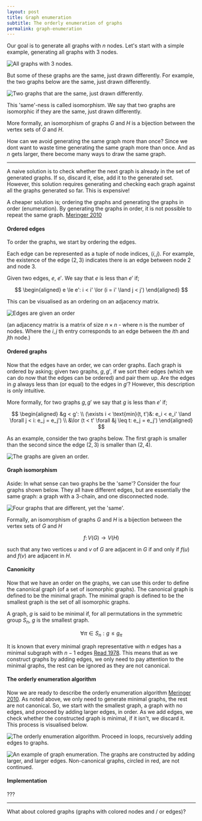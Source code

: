 ```yaml
---
layout: post
title: Graph enumeration
subtitle: The orderly enumeration of graphs 
permalink: graph-enumeration
---
```


Our goal is to generate all graphs with $n$ nodes.
Let's start with a simple example, generating all graphs with 3 nodes.

![All graphs with 3 nodes.](assets/graphs-3.png)

But some of these graphs are the same, just drawn differently. For example, the two graphs below are the same, just drawn differently.

![Two graphs that are the same, just drawn differently.](assets/isomorphic.png)

This 'same'-ness is called isomorphism. We say that two graphs are isomorphic if they are the same, just drawn differently.

More formally, an isomorphism of graphs $G$ and $H$ is a bijection between the vertex sets of $G$ and $H$.

How can we avoid generating the same graph more than once? Since we dont want to waste time generating the same graph more than once.
And as $n$ gets larger, there become many ways to draw the same graph.

***

A naive solution is to check whether the next graph is already in the set of generated graphs. If so, discard it, else, add it to the generated set.
However, this solution requires generating and checking each graph against all the graphs generated so far. This is expensive!

A cheaper solution is; ordering the graphs and generating the graphs in order (enumeration). By generating the graphs in order, it is not possible to repeat the same graph. [Meringer 2010](http://nozdr.ru/data/media/biblio/kolxoz/Ch/ChCm/Faulon%20J.L.,%20Bender%20A.%20(eds.)%20Handbook%20of%20chemoinformatics%20algorithms%20(CRC,%202010)(ISBN%201420082922)(ISBN%201420082922)(O)(435s)_ChCm_.pdf#page=246)

#### Ordered edges

To order the graphs, we start by ordering the edges.

Each edge can be represented as a tuple of node indices, $(i, j)$. For example, the existence of the edge $(2, 3)$ indicates there is an edge between node 2 and node 3.

Given two edges, $e$, $e'$. We say that $e$ is less than $e'$ if;

$$
\begin{aligned}
e \le e': i < i' \lor (i = i' \land j < j')
\end{aligned}
$$


This can be visualised as an ordering on an adjacency matrix.

![Edges are given an order](assets/edge-order.png)

(an adjacency matrix is a matrix of size $n\times n$ - where n is the number of nodes. Where the $i, j$ th entry corresponds to an edge between the $i$th and $j$th node.)

#### Ordered graphs

Now that the edges have an order, we can order graphs. Each graph is ordered by asking;
given two graphs, $g, g'$, if we sort their edges (which we can do now that the edges can be ordered) and pair them up. Are the edges in $g$ always less than (or equal) to the edges in $g'$? However, this description is only intuitive.

More formally, for two graphs $g, g'$ we say that $g$ is less than $e'$ if;

$$
\begin{aligned}
&g < g':  \\
(\exists i < \text{min}(t, t')&: e_i < e_i' \land \forall j < i: e_j = e_j') \\
&\lor (t < t' \forall &j \leq t: e_j = e_j')
\end{aligned}
$$

As an example, consider the two graphs below. The first graph is smaller than the second since the edge $(2, 3)$ is smaller than $(2, 4)$.


![The graphs are given an order.](assets/graph-order.png)

#### Graph isomorphism

Aside: In what sense can two graphs be the 'same'?
Consider the four graphs shown below. They all have different edges, but are essentially the same graph: a graph with a 3-chain, and one disconnected node.

![Four graphs that are different, yet the 'same'.](assets/isomers.png)

Formally, an isomorphism of graphs $G$ and $H$ is a bijection between the vertex sets of $G$ and $H$

$$
f\colon V(G)\to V(H)
$$

such that any two vertices $u$ and $v$ of $G$ are adjacent in $G$ if and only if $f(u)$ and $f(v)$ are adjacent in $H$.

#### Canonicity

Now that we have an order on the graphs, we can use this order to define the canonical graph (of a set of isomorphic graphs).
The canonical graph is defined to be the minimal graph. The minimal graph is defined to be the smallest graph is the set of all isomorphic graphs.

A graph, $g$ is said to be minimal if, for all permutations in the symmetric group $S_n$, $g$ is the smallest graph.

$$
\forall \pi \in S_n : g \leq g_\pi
$$

It is known that every minimal graph representative with $n$ edges has a minimal subgraph with $n-1$ edges [Read 1978](https://www.sciencedirect.com/science/article/abs/pii/S016750600870325X).
This means that as we construct graphs by adding edges, we only need to pay attention to the minimal graphs, the rest can be ignored as they are not canonical.

#### The orderly enumeration algorithm

Now we are ready to describe the orderly enumeration algorithm [Meringer 2010](http://nozdr.ru/data/media/biblio/kolxoz/Ch/ChCm/Faulon%20J.L.,%20Bender%20A.%20(eds.)%20Handbook%20of%20chemoinformatics%20algorithms%20(CRC,%202010)(ISBN%201420082922)(ISBN%201420082922)(O)(435s)_ChCm_.pdf#page=246).
As noted above, we only need to generate minimal graphs, the rest are not canonical.
So, we start with the smallest graph, a graph with no edges, and proceed by adding larger edges, in order.
As we add edges, we check whether the constructed graph is minimal, if it isn't, we discard it.
This process is visualised below.

![The orderly enumeration algorithm. Proceed in loops, recursively adding edges to graphs.](assets/graphgen-alg.png)


![An example of graph enumeration. The graphs are constructed by adding larger, and larger edges. Non-canonical graphs, circled in red, are not continued.](assets/generation-tree.png)

#### Implementation

???

***

What about colored graphs (graphs with colored nodes and / or edges)?
